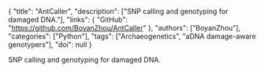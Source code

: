 {
  "title": "AntCaller",
  "description": ["SNP calling and genotyping for damaged DNA."],
  "links": {
    "GitHub": "https://github.com/BoyanZhou/AntCaller"
  },
  "authors": ["BoyanZhou"],
  "categories": ["Python"],
  "tags": ["Archaeogenetics", "aDNA damage-aware genotypers"],
  "doi": null
}

<!-- Generated by csv2md.R – do not edit by hand -->

SNP calling and genotyping for damaged DNA.